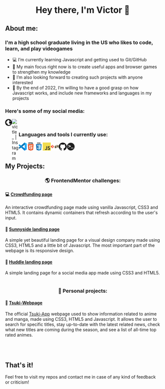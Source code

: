 <h1 align='center'>Hey there, I'm Victor 👋</h1>

## About me:

### I'm a high school graduate living in the US who likes to code, learn, and play videogames 

- 💻 I’m currently learning Javascript and getting used to Git/GitHub
- 🧭 My main focus right now is to create useful apps and browser games to strengthen my knowledge
- 👯 I’m also looking forward to creating such projects with anyone interested
- 📅 By the end of 2022, I’m willing to have a good grasp on how Javascript works, and include new frameworks and languages in my projects

### Here's some of my social media:

[<img align="left" alt="victle2003" width="22px" src="https://raw.githubusercontent.com/iconic/open-iconic/master/svg/globe.svg" />][profile]

[<img align="left" alt="victle_ | Instagram" width="22px" src="https://cdn.jsdelivr.net/npm/simple-icons@v3/icons/instagram.svg" />][instagram]

<br />

### Languages and tools I currently use:

<img align="left" alt="Visual Studio Code" width="26px" src="https://raw.githubusercontent.com/github/explore/80688e429a7d4ef2fca1e82350fe8e3517d3494d/topics/visual-studio-code/visual-studio-code.png" />
<img align="left" alt="HTML5" width="26px" src="https://raw.githubusercontent.com/github/explore/80688e429a7d4ef2fca1e82350fe8e3517d3494d/topics/html/html.png" />
<img align="left" alt="CSS3" width="26px" src="https://raw.githubusercontent.com/github/explore/80688e429a7d4ef2fca1e82350fe8e3517d3494d/topics/css/css.png" />
<img align="left" alt="JavaScript" width="26px" src="https://raw.githubusercontent.com/github/explore/80688e429a7d4ef2fca1e82350fe8e3517d3494d/topics/javascript/javascript.png" />
<img align="left" alt="Git" width="26px" src="https://raw.githubusercontent.com/github/explore/80688e429a7d4ef2fca1e82350fe8e3517d3494d/topics/git/git.png" />
<img align="left" alt="GitHub" width="26px" src="https://raw.githubusercontent.com/github/explore/78df643247d429f6cc873026c0622819ad797942/topics/github/github.png" />
<img align="left" alt="Terminal" width="26px" src="https://raw.githubusercontent.com/github/explore/80688e429a7d4ef2fca1e82350fe8e3517d3494d/topics/terminal/terminal.png" />

<br />
<br />

## My Projects:

<h3 align='center'>🌎 FrontendMentor challenges:</h3>

#### 💻 [Crowdfunding page][crowdfundingpage]
An interactive crowdfunding page made using vanilla Javascript, CSS3 and HTML5. It contains dynamic containers that refresh according to the user's input.
#### 🍊 [Sunnyside landing page][sunnysidepage]
A simple yet beautiful landing page for a visual design company made using CSS3, HTML5 and a little bit of Javascript. The most important part of the webpage is its responsive design.
#### 💭 [Huddle landing page][huddlepage]
A simple landing page for a social media app made using CSS3 and HTML5.
<br />
<br />

<h3 align='center'> 📝 Personal projects:</h3>

#### 📕 [Tsuki-Webpage][tsukipage]
The official [Tsuki-App][tsukiapp] webpage used to show information related to anime and manga, made using CSS3, HTML5 and Javascript. It allows the user to search for specific titles, stay up-to-date with the latest related news, check what new titles are coming during the season, and see a list of all-time top rated animes.

<br />
<br />

## That's it!

Feel free to visit my repos and contact me in case of any kind of feedback or criticism!

[profile]: https://github.com/victle2003
[instagram]: https://www.instagram.com/victle_/

[crowdfundingpage]: https://victle2003.github.io/Crowdfunding-product-page/
[sunnysidepage]: https://victle2003.github.io/Sunnyside-landing-page/
[huddlepage]: https://victle2003.github.io/Huddle-landing-page/
[tsukipage]: https://tsukiapp.github.io/Tsuki-Webpage/

[tsukiapp]: https://github.com/Tsukiapp
                               
